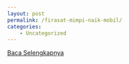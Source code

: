 ```yaml
---
layout: post
permalink: /firasat-mimpi-naik-mobil/
categories:
    - Uncategorized
---
```


[Baca Selengkapnya](/06)